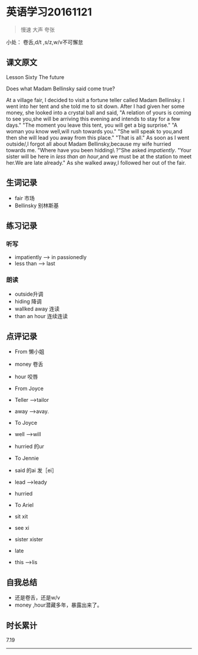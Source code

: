 # 英语学习20161121

> 慢速 大声 夸张

小处： 卷舌,d/t ,s/z,w/v不可懈怠

## 课文原文

Lesson Sixty  The future

Does what Madam Bellinsky said come true?

At a village fair, I decided to visit a fortune teller called Madam Bellinsky.
I went into her tent and she told me to sit down.
After I had given her some money, she looked into a crystal ball and said,
"A relation of yours is coming to see you,she will be arriving this evening and intends to stay for a few days."
"The moment you leave this tent, you will get a big surprise."
"A woman you know well,will rush towards you."
"She will speak to you,and then she will lead you away from this place."
"That is all."
As soon as I went outside/,I  forgot all about Madam Bellinsky,because my wife hurried towards me.
"Where have you been hidding\ ?"She asked _impatiently_.
"Your sister will be here in _less than an hour_,and we must be at the station to meet her.We are late already."
As she walked away,I followed her out of the fair.

## 生词记录
* fair 市场
* Bellinsky 别林斯基

## 练习记录

### 听写
* impatiently --> in passionedly
* less than --> last

### 朗读
* outside升调
* hiding 降调
* wallked away 连读
* than an hour 连续连读

## 点评记录
* From  懒小姐
 * money 卷舌
 * hour 咬唇 

* From Joyce
 * Teller -->tailor
 * away -->avay.

* To Joyce
 * well -->will
 * hurried 的ur 

* To Jennie
 * said 的ai 发［ei］
 * lead -->leady
 * hurried 

* To Ariel
 * sit xit
 * see xi
 * sister xister
 * late
 * this -->lis

## 自我总结
 *  还是卷舌，还是w/v
 * money ,hour潜藏多年，暴露出来了。

## 时长累计
7.19

---

